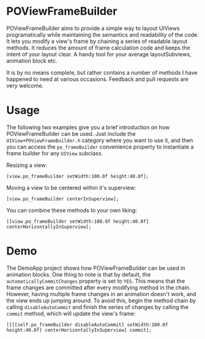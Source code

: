 # POViewFrameBuilder

POViewFrameBuilder aims to provide a simple way to layout UIViews programatically while maintaining the semantics and readability of the code. It lets you modify a view's frame by chaining a series of readable layout methods. It reduces the amount of frame calculation code and keeps the intent of your layout clear. A handy tool for your average layoutSubviews, animation block etc.

It is by no means complete, but rather contains a number of methods I have happened to need at various occasions. Feedback and pull requests are very welcome.

# Usage

The following two examples give you a brief introduction on how POViewFrameBuilder can be used. Just include the `UIView+POViewFrameBuilder.h` category where you want to use it, and then you can access the `po_frameBuilder` convenience property to instantiate a frame builder for any `UIView` subclass.

Resizing a view:

	[view.po_frameBuilder setWidth:100.0f height:40.0f];

Moving a view to be centered within it's superview:

	[view.po_frameBuilder centerInSuperview];

You can combine these methods to your own liking:

	[[view.po_frameBuilder setWidth:100.0f height:40.0f] centerHorizontallyInSuperview];

# Demo

The DemoApp project shows how POViewFrameBuilder can be used in animation blocks. One thing to note is that by default, the `automaticallyCommitChanges` property is set to `YES`. This means that the frame changes are committed after every modifying method in the chain. However, having multiple frame changes in an animation doesn't work, and the view ends up jumping around. To avoid this, begin the method chain by calling `disableAutoCommit` and finish the series of changes by calling the `commit` method, which will update the view's frame:

	[[[[self.po_frameBuilder disableAutoCommit] setWidth:100.0f height:40.0f] centerHorizontallyInSuperview] commit];